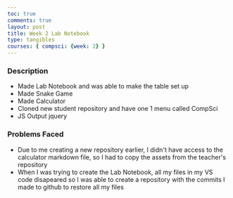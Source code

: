 ```yaml
---
toc: true
comments: true
layout: post
title: Week 2 Lab Notebook
type: tangibles
courses: { compsci: {week: 2} }
---
```


### Description
- Made Lab Notebook and was able to make the table set up
- Made Snake Game
- Made Calculator
- Cloned new student repository and have one 1 menu called CompSci 
- JS Output jquery


### Problems Faced
- Due to me creating a new repository earlier, I didn't have access to the calculator markdown file, so I had to copy the assets from the teacher's repository
- When I was trying to create the Lab Notebook, all my files in my VS code disapeared so I was able to create a repository with the commits I made to github to restore all my files